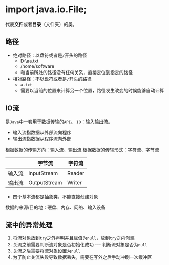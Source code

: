 # import java.io.File;

代表**文件**或者**目录**（文件夹）的类。

## 路径

* 绝对路径：以盘符或者是`/`开头的路径
    * D:\\aa.txt
    * /home/software 
    * 和当前所处的路径没有任何关系，直接定位到指定的路径
* 相对路径：不以盘符或者是`/`开头的路径
    * `a.txt`
    * 需要以当前的位置来计算另一个位置，路径发生改变的时候能够自动计算

## IO流

是`Java`中一套用于数据传输的`API`。
`IO`：输入输出流。

* 输入流指数据从外部流向程序
* 输出流指数据从程序流向外部

根据数据的传输方向：输入流、输出流
根据数据的传输形式：字符流、字节流
 
&nbsp;|字节流|字符流
-|-|-   
输入流|InputStream|Reader	   
输出流|OutputStream|Writer

* 四个基本流都是抽象类，不能直接创建对象

数据的来源/目的地：硬盘、内存、网络、输入设备

## 流中的异常处理

1. 将流对象放到`try`之外声明并且赋值为`null`，放到`try`之内创建
2. 关流之前需要判断流对象是否初始化成功 --- 判断流对象是否为`null`
3. 关流之后需要将流对象设置为`null`
4. 为了防止关流失败导致数据丢失，需要在写外之后手动冲刷一次缓冲区
